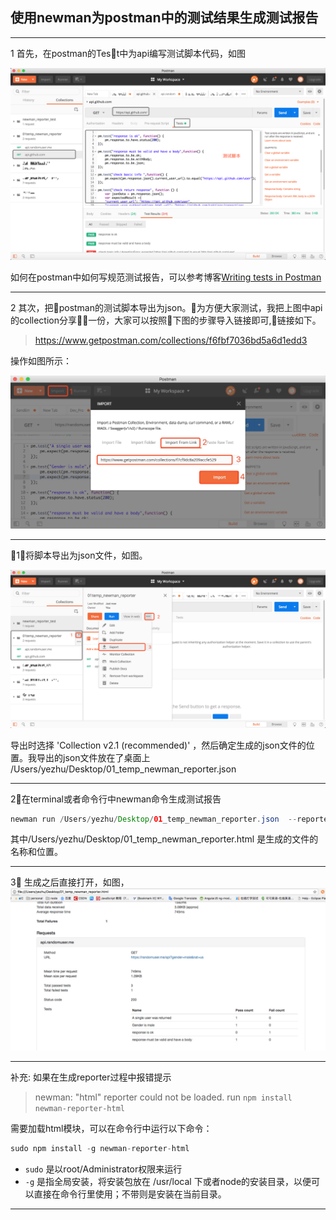 

## 使用newman为postman中的测试结果生成测试报告

---
1 首先，在postman的Test中为api编写测试脚本代码，如图

 ![](./04_testscript.png)

如何在postman中如何写规范测试报告，可以参考博客[Writing tests in Postman](http://blog.getpostman.com/2017/10/25/writing-tests-in-postman/)

---
2 其次，把postman的测试脚本导出为json。为方便大家测试，我把上图中api的collection分享一份，大家可以按照下图的步骤导入链接即可,链接如下。
>https://www.getpostman.com/collections/f6fbf7036bd5a6d1edd3

操作如图所示：

![](./01_postman_import_collection.jpg)

---
1⃣️将脚本导出为json文件，如图。

![](./02_export_collection.png)

导出时选择 'Collection v2.1 (recommended)' ，然后确定生成的json文件的位置。我导出的json文件放在了桌面上
/Users/yezhu/Desktop/01_temp_newman_reporter.json

---
2⃣️在terminal或者命令行中newman命令生成测试报告
``` java
newman run /Users/yezhu/Desktop/01_temp_newman_reporter.json  --reporters html --reporter-html-export /Users/yezhu/Desktop/01_temp_newman_reporter.html

```
其中/Users/yezhu/Desktop/01_temp_newman_reporter.html 是生成的文件的名称和位置。

---

3⃣️ 生成之后直接打开，如图，
![](./03_the_reporter.jpg)

---

补充:
如果在生成reporter过程中报错提示
> newman: "html" reporter could not be loaded.
  run `npm install newman-reporter-html`

需要加载html模块，可以在命令行中运行以下命令：
``` java
sudo npm install -g newman-reporter-html
```
- `sudo` 是以root/Administrator权限来运行
- `-g`   是指全局安装，将安装包放在 /usr/local 下或者node的安装目录，以便可以直接在命令行里使用；不带则是安装在当前目录。
---







